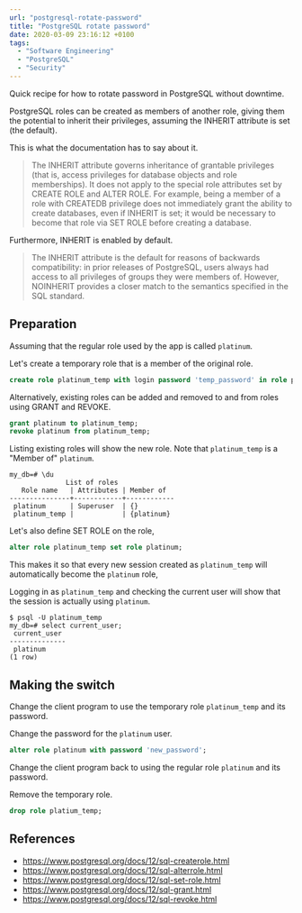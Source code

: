 ```yaml
---
url: "postgresql-rotate-password"
title: "PostgreSQL rotate password"
date: 2020-03-09 23:16:12 +0100
tags:
  - "Software Engineering"
  - "PostgreSQL"
  - "Security"
---
```


Quick recipe for how to rotate password in PostgreSQL without downtime.

PostgreSQL roles can be created as members of another role,
giving them the potential to inherit their privileges,
assuming the INHERIT attribute is set (the default).

<!--more-->

This is what the documentation has to say about it.

> The INHERIT attribute governs inheritance of grantable privileges (that is, access privileges for database objects and role memberships). It does not apply to the special role attributes set by CREATE ROLE and ALTER ROLE. For example, being a member of a role with CREATEDB privilege does not immediately grant the ability to create databases, even if INHERIT is set; it would be necessary to become that role via SET ROLE before creating a database.

Furthermore, INHERIT is enabled by default.

> The INHERIT attribute is the default for reasons of backwards compatibility: in prior releases of PostgreSQL, users always had access to all privileges of groups they were members of. However, NOINHERIT provides a closer match to the semantics specified in the SQL standard.



## Preparation

Assuming that the regular role used by the app is called `platinum`.

Let's create a temporary role that is a member of the original role.

```sql
create role platinum_temp with login password 'temp_password' in role platinum;
```

Alternatively, existing roles can be added and removed to and from roles
using GRANT and REVOKE.

```sql
grant platinum to platinum_temp;
revoke platinum from platinum_temp;
```

Listing existing roles will show the new role.
Note that `platinum_temp` is a "Member of" `platinum`.

```plain
my_db=# \du
              List of roles              
   Role name   | Attributes | Member of  
---------------+------------+------------
 platinum      | Superuser  | {}
 platinum_temp |            | {platinum}
```

Let's also define SET ROLE on the role,

```sql
alter role platinum_temp set role platinum;
```

This makes it so that every new session created as `platinum_temp` will automatically
become the `platinum` role,

Logging in as `platinum_temp` and checking the current user
will show that the session is actually using `platinum`.

```plain
$ psql -U platinum_temp
my_db=# select current_user;
 current_user 
--------------
 platinum
(1 row)
```

## Making the switch

Change the client program to use the temporary role `platinum_temp` and its password.

Change the password for the `platinum` user.

```sql
alter role platinum with password 'new_password';
```

Change the client program back to using the regular role `platinum` and its password.

Remove the temporary role.

```sql
drop role platium_temp;
```



## References

- https://www.postgresql.org/docs/12/sql-createrole.html
- https://www.postgresql.org/docs/12/sql-alterrole.html
- https://www.postgresql.org/docs/12/sql-set-role.html
- https://www.postgresql.org/docs/12/sql-grant.html
- https://www.postgresql.org/docs/12/sql-revoke.html
